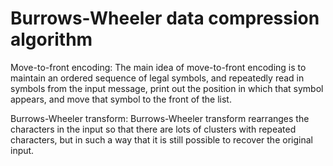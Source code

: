 # Burrows-Wheeler data compression algorithm

Move-to-front encoding:
The main idea of move-to-front encoding is to maintain an ordered sequence of legal symbols, 
and repeatedly read in symbols from the input message, print out the position in which that symbol appears, 
and move that symbol to the front of the list.

Burrows-Wheeler transform:
Burrows-Wheeler transform rearranges the characters in the input so that 
there are lots of clusters with repeated characters, but in such a way that it is still possible to recover the original input.
